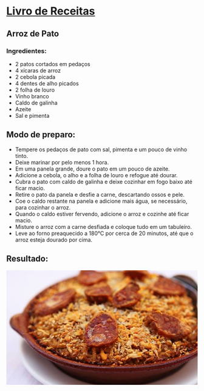 # [Livro de Receitas](../README.md)

## Arroz de Pato

### Ingredientes:

- 2 patos cortados em pedaços
- 4 xícaras de arroz
- 2 cebola picada
- 4 dentes de alho picados
- 2 folha de louro
- Vinho branco
- Caldo de galinha
- Azeite
- Sal e pimenta

## Modo de preparo:

- Tempere os pedaços de pato com sal, pimenta e um pouco de vinho tinto.
- Deixe marinar por pelo menos 1 hora.
- Em uma panela grande, doure o pato em um pouco de azeite.
- Adicione a cebola, o alho e a folha de louro e refogue até dourar.
- Cubra o pato com caldo de galinha e deixe cozinhar em fogo baixo até ficar macio.
- Retire o pato da panela e desfie a carne, descartando ossos e pele.
- Coe o caldo restante na panela e adicione mais água, se necessário, para cozinhar o arroz.
- Quando o caldo estiver fervendo, adicione o arroz e cozinhe até ficar macio.
- Misture o arroz com a carne desfiada e coloque tudo em um tabuleiro.
- Leve ao forno preaquecido a 180°C por cerca de 20 minutos, até que o arroz esteja dourado por cima.

## Resultado:

![Arroz](../img/arroz_de_pato.jpg)
